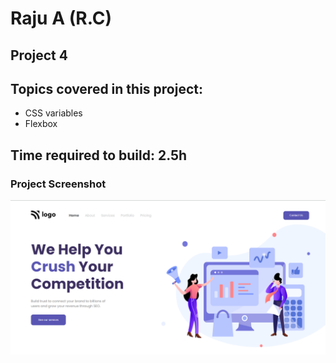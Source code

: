 # Raju A (R.C)

## Project 4

## Topics covered in this project:

- CSS variables
- Flexbox

## Time required to build: 2.5h

### Project Screenshot

![screenshot](/screenshot.png)
